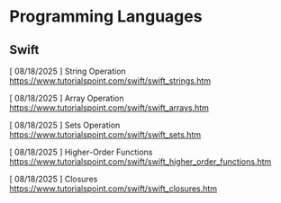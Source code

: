# Programming Languages

## Swift

[ 08/18/2025 ] String Operation\
https://www.tutorialspoint.com/swift/swift_strings.htm

[ 08/18/2025 ] Array Operation\
https://www.tutorialspoint.com/swift/swift_arrays.htm

[ 08/18/2025 ] Sets Operation\
https://www.tutorialspoint.com/swift/swift_sets.htm

[ 08/18/2025 ] Higher-Order Functions\
https://www.tutorialspoint.com/swift/swift_higher_order_functions.htm

[ 08/18/2025 ] Closures\
https://www.tutorialspoint.com/swift/swift_closures.htm